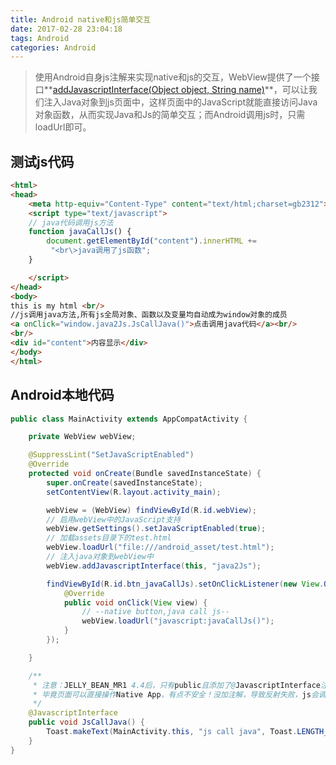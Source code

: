 ```yaml
---
title: Android native和js简单交互
date: 2017-02-28 23:04:18
tags: Android
categories: Android
---
```


> 使用Android自身js注解来实现native和js的交互，WebView提供了一个接口**[addJavascriptInterface(Object object, String name)](https://developer.android.google.cn/reference/android/webkit/WebView.html#addJavascriptInterface%28java.lang.Object,%20java.lang.String%29)**，可以让我们注入Java对象到js页面中，这样页面中的JavaScript就能直接访问Java对象函数，从而实现Java和Js的简单交互；而Android调用js时，只需loadUrl即可。

<!-- more -->

## 测试js代码

```html
<html>
<head>
    <meta http-equiv="Content-Type" content="text/html;charset=gb2312">
    <script type="text/javascript">
    // java代码调用js方法
    function javaCallJs() {
        document.getElementById("content").innerHTML +=
         "<br\>java调用了js函数";
    }

    </script>
</head>
<body>
this is my html <br/>
//js调用java方法,所有js全局对象、函数以及变量均自动成为window对象的成员
<a onClick="window.java2Js.JsCallJava()">点击调用java代码</a><br/>
<br/>
<div id="content">内容显示</div>
</body>
</html>
```

## Android本地代码

```java
public class MainActivity extends AppCompatActivity {

    private WebView webView;

    @SuppressLint("SetJavaScriptEnabled")
    @Override
    protected void onCreate(Bundle savedInstanceState) {
        super.onCreate(savedInstanceState);
        setContentView(R.layout.activity_main);

        webView = (WebView) findViewById(R.id.webView);
        // 启用webView中的JavaScript支持
        webView.getSettings().setJavaScriptEnabled(true);
        // 加载assets目录下的test.html
        webView.loadUrl("file:///android_asset/test.html");
        // 注入java对象到webView中
        webView.addJavascriptInterface(this, "java2Js");

        findViewById(R.id.btn_javaCallJs).setOnClickListener(new View.OnClickListener() {
            @Override
            public void onClick(View view) {
                // --native button,java call js--
                webView.loadUrl("javascript:javaCallJs()");
            }
        });

    }

    /**
     * 注意：JELLY_BEAN_MR1 4.4后，只有public且添加了@JavascriptInterface注解的方法才能被调用。这也是为了安全考虑。
     * 毕竟页面可以直接操作Native App，有点不安全！没加注解，导致反射失败，js会调用不起来native函数。
     */
    @JavascriptInterface
    public void JsCallJava() {
        Toast.makeText(MainActivity.this, "js call java", Toast.LENGTH_LONG).show();
    }
}
```


